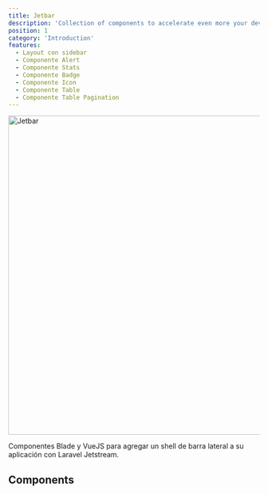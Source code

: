 ```yaml
---
title: Jetbar
description: 'Collection of components to accelerate even more your development with Laravel Jetstream.'
position: 1
category: 'Introduction'
features:
  - Layout con sidebar
  - Componente Alert
  - Componente Stats
  - Componente Badge
  - Componente Icon
  - Componente Table
  - Componente Table Pagination
---
```


<img src="/jetbar-screenshot.png" width="1280" height="640" alt="Jetbar" class="rounded-xl shadow" />

Componentes Blade y VueJS para agregar un shell de barra lateral a su aplicación con Laravel Jetstream.

<reference text="Este paquete y mas contenido es parte del curso 30daysofjetstream.com"></reference>

<cards language="spanish"></cards>

## Components

<list :items="features"></list>
